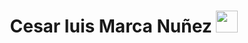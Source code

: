 <h1 align="center">Cesar luis Marca Nuñez <img src="https://media.giphy.com/media/hvRJCLFzcasrR4ia7z/giphy.gif" width="35"></h1>
